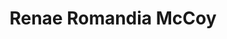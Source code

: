 ---
title: "Renae Romandia McCoy"
position: Education Minister
quote: >
    "I am a junior studying civil, environmental, and sustainable engineering. I joined EWB because I wanted to further develop my ability to work on a team of likeminded individuals on various career paths. I also wanted to learn more about human centered design thinking and how it applies to communities."
year: 2021
image: /img/officers/2021/renae.jpeg
order: 4

draft: false
---